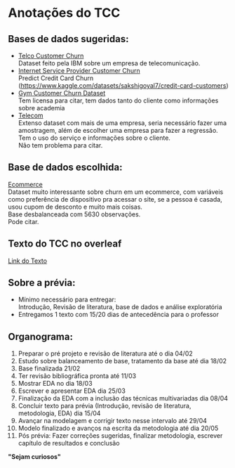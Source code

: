 # Anotações do TCC  

## Bases de dados sugeridas:
* [Telco Customer Churn](https://www.kaggle.com/datasets/blastchar/telco-customer-churn)  
Dataset feito pela IBM sobre um empresa de telecomunicação.
* [Internet Service Provider Customer Churn](https://www.kaggle.com/datasets/mehmetsabrikunt/internet-service-churn?resource=download)  
Predict Credit Card Churn (https://www.kaggle.com/datasets/sakshigoyal7/credit-card-customers)
* [Gym Customer Churn Dataset](https://www.kaggle.com/datasets/adrianvinueza/gym-customers-features-and-churn/data)  
Tem licensa para citar, tem dados tanto do cliente como informações sobre academia
* [Telecom](https://www.kaggle.com/datasets/suraj520/telecom-churn-dataset)  
Extenso dataset com mais de uma empresa, seria necessário fazer uma amostragem, além de escolher uma empresa para fazer a regressão. Tem o uso do serviço e informações sobre o cliente.  
Não tem problema para citar.

## Base de dados escolhida:
[Ecommerce](https://www.kaggle.com/datasets/ankitverma2010/ecommerce-customer-churn-analysis-and-prediction)  
Dataset muito interessante sobre churn em um ecommerce, com variáveis como preferência de dispositivo pra acessar o site, se a pessoa é casada, usou cupom de desconto e muito mais coisas.  
Base desbalanceada com 5630 observações.  
Pode citar.

## Texto do TCC no overleaf
[Link do Texto](https://www.overleaf.com/project/677dfbc05d8345fcbbbafb5a)

## Sobre a prévia:
* Mínimo necessário para entregar:  
	Introdução, Revisão de literatura, base de dados e análise exploratória 
* Entregamos 1 texto com 15/20 dias de antecedência para o professor

## Organograma:
1. Preparar o pré projeto e revisão de literatura até o dia 04/02
2. Estudo sobre balanceamento de base, tratamento da base até dia 18/02
3. Base finalizada 21/02
4. Ter revisão bibliográfica pronta até 11/03 
5. Mostrar EDA no dia 18/03
6. Escrever e apresentar EDA dia 25/03
7. Finalização da EDA com a inclusão das técnicas multivariadas dia 08/04
8. Concluir texto para prévia (Introdução, revisão de literatura, metodologia, EDA) dia 15/04
9. Avançar na modelagem e corrigir texto nesse intervalo até 29/04
10. Modelo finalizado e avanços na escrita da metodologia até dia 20/05 
11. Pós prévia: Fazer correções sugeridas, finalizar metodologia, escrever capítulo de resultados e conclusão 

__"Sejam curiosos"__